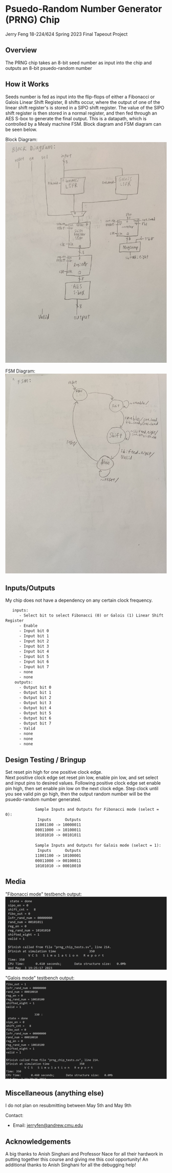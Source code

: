 # Psuedo-Random Number Generator (PRNG) Chip
Jerry Feng
18-224/624 Spring 2023 Final Tapeout Project

## Overview
The PRNG chip takes an 8-bit seed number as input into the chip and outputs an 8-bit psuedo-random number

## How it Works
Seeds number is fed as input into the flip-flops of either a Fibonacci or Galois Linear Shift Register, 
8 shifts occur, where the output of one of the linear shift register's is stored in a SIPO shift register.
The value of the SIPO shift register is then stored in a normal register, and then fed through an AES S-box to generate the final output.
This is a datapath, which is controlled by a Mealy machine FSM.  Block diagram and FSM diagram can be seen below. 

Block Diagram:
![Block Diagram](media/98154_block_diagram.jpg)

FSM Diagram:
![FSM Diagram](media/98154_FSM.jpg)

## Inputs/Outputs
My chip does not have a dependency on any certain clock frequency.

       inputs:
          - Select bit to select Fibonacci (0) or Galois (1) Linear Shift Register
          - Enable
          - Input bit 0
          - Input bit 1
          - Input bit 2
          - Input bit 3
          - Input bit 4
          - Input bit 5
          - Input bit 6
          - Input bit 7
          - none
          - none
        outputs:
          - Output bit 0
          - Output bit 1
          - Output bit 2
          - Output bit 3
          - Output bit 4
          - Output bit 5
          - Output bit 6
          - Output bit 7
          - Valid
          - none
          - none
          - none
    

## Design Testing / Bringup
Set reset pin high for one positive clock edge.  
Next positive clock edge set reset pin low, enable pin low, and set select and input pins to desired values.
Following positive clock edge set enable pin high, then set enable pin low on the next clock edge.
Step clock until you see valid pin go high, then the output random number will be the psuedo-random number generated.
                 
                 Sample Inputs and Outputs for Fibonacci mode (select = 0):
                  Inputs      Outputs
                 11001100 -> 10000011
                 00011000 -> 10100011
                 10101010 -> 00101011
                 
                 Sample Inputs and Outputs for Galois mode (select = 1):
                  Inputs      Outputs
                 11001100 -> 10100001
                 00011000 -> 00100011
                 10101010 -> 00010010
                 
                 

## Media
"Fibonacci mode" testbench output:
![Fibonacci Testbench](media/testbench_output_fibo.PNG)

"Galois mode" testbench output:
![Galois Testbench](media/testbench_output_gal.PNG)



## Miscellaneous (anything else)
I do not plan on resubmitting between May 5th and May 9th 

Contact: 

  - Email: jerryfen@andrew.cmu.edu

## Acknowledgements
A big thanks to Anish Singhani and Professor Nace for all their hardwork in putting together this course and giving me this cool opportunity!
An additional thanks to Anish Singhani for all the debugging help!
